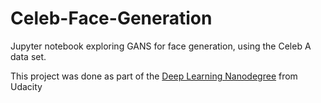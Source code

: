 # Celeb-Face-Generation
Jupyter notebook exploring GANS for face generation, using the Celeb A data set.

This project was done as part of the  [Deep Learning Nanodegree](https://www.udacity.com/course/deep-learning-nanodegree--nd101) from Udacity
